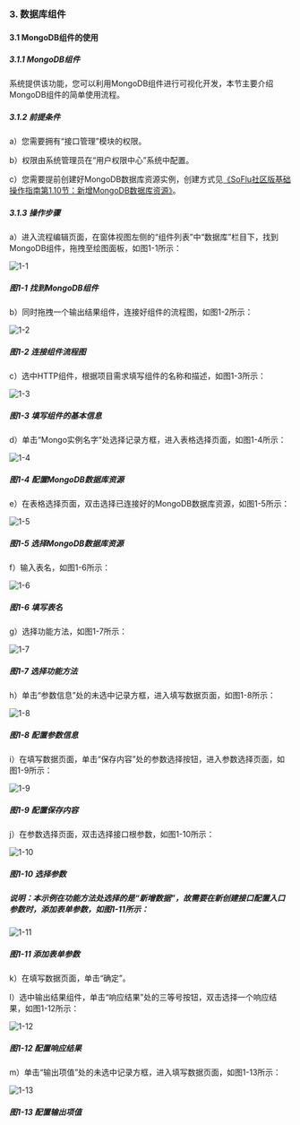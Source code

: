 ### 3. 数据库组件

#### 3.1 MongoDB组件的使用

##### 3.1.1 MongoDB组件

系统提供该功能，您可以利用MongoDB组件进行可视化开发，本节主要介绍MongoDB组件的简单使用流程。

##### 3.1.2 前提条件

a）您需要拥有“接口管理”模块的权限。

b）权限由系统管理员在“用户权限中心”系统中配置。

c）您需要提前创建好MongoDB数据库资源实例，创建方式见[《SoFlu社区版基础操作指南第1.10节：新增MongoDB数据库资源》](https://gitee.com/feisuanyz/SoFlu-adp/blob/master/SoFlu%E7%A4%BE%E5%8C%BA%E7%89%88%E6%95%99%E7%A8%8B/SoFlu%E7%A4%BE%E5%8C%BA%E7%89%88%E5%9F%BA%E7%A1%80%E6%93%8D%E4%BD%9C%E6%8C%87%E5%8D%97/10.%20%E8%B5%84%E6%BA%90%E5%AE%9E%E4%BE%8B/1.%20%E6%96%B0%E5%A2%9E%E8%B5%84%E6%BA%90%E5%AE%9E%E4%BE%8B.md#110-%E6%96%B0%E5%A2%9Emongodb%E6%95%B0%E6%8D%AE%E5%BA%93%E8%B5%84%E6%BA%90)。

##### 3.1.3 操作步骤

a）进入流程编辑页面，在窗体视图左侧的“组件列表”中“数据库”栏目下，找到MongoDB组件，拖拽至绘图面板，如图1-1所示：

![1-1](https://www.feisuanyz.com/fsimage/zc-image/cz_22_6_1_2.png)

##### 图1-1 找到MongoDB组件

b）同时拖拽一个输出结果组件，连接好组件的流程图，如图1-2所示：

![1-2](https://www.feisuanyz.com/fsimage/zc-image/cz_22_6_1_3.png)

##### 图1-2 连接组件流程图

c）选中HTTP组件，根据项目需求填写组件的名称和描述，如图1-3所示：

![1-3](https://www.feisuanyz.com/fsimage/zc-image/cz_22_6_1_4.png)

##### 图1-3 填写组件的基本信息

d）单击“Mongo实例名字”处选择记录方框，进入表格选择页面，如图1-4所示：

![1-4](https://www.feisuanyz.com/fsimage/zc-image/cz_22_6_1_5.png)

##### 图1-4 配置MongoDB数据库资源

e）在表格选择页面，双击选择已连接好的MongoDB数据库资源，如图1-5所示：

![1-5](https://www.feisuanyz.com/fsimage/zc-image/cz_22_6_1_6.png)

##### 图1-5 选择MongoDB数据库资源

f）输入表名，如图1-6所示：

![1-6](https://www.feisuanyz.com/fsimage/zc-image/cz_22_6_1_7.png)

##### 图1-6 填写表名

g）选择功能方法，如图1-7所示：

![1-7](https://www.feisuanyz.com/fsimage/zc-image/cz_22_6_1_8.png)

##### 图1-7 选择功能方法

h）单击“参数信息”处的未选中记录方框，进入填写数据页面，如图1-8所示：

![1-8](https://www.feisuanyz.com/fsimage/zc-image/cz_22_6_1_9.png)

##### 图1-8 配置参数信息

i）在填写数据页面，单击“保存内容”处的参数选择按钮，进入参数选择页面，如图1-9所示：

![1-9](https://www.feisuanyz.com/fsimage/zc-image/cz_22_6_1_10.png)

##### 图1-9 配置保存内容

j）在参数选择页面，双击选择接口根参数，如图1-10所示：

![1-10](https://www.feisuanyz.com/fsimage/zc-image/cz_22_6_1_11.png)

##### 图1-10 选择参数

##### 说明：本示例在功能方法处选择的是“新增数据”，故需要在新创建接口配置入口参数时，添加表单参数，如图1-11所示：

![1-11](https://www.feisuanyz.com/fsimage/zc-image/cz_22_6_1_1.png)

##### 图1-11 添加表单参数

k）在填写数据页面，单击“确定”。

l）选中输出结果组件，单击“响应结果”处的三等号按钮，双击选择一个响应结果，如图1-12所示：

![1-12](https://www.feisuanyz.com/fsimage/zc-image/cz_22_6_1_12.png)

##### 图1-12 配置响应结果

m）单击“输出项值”处的未选中记录方框，进入填写数据页面，如图1-13所示：

![1-13](https://www.feisuanyz.com/fsimage/zc-image/cz_22_6_1_13.png)

##### 图1-13 配置输出项值
